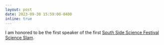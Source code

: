 ```yaml
---
layout: post
date: 2023-09-30 15:59:00-0400
inline: true
---
```


I am honored to be the first speaker of the first [South Side Science Festival Science Slam](https://southsidescience.event.uchicago.edu/science-slam/). 